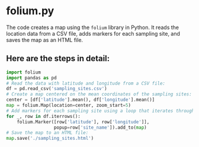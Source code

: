 # folium.py
The code creates a map using the `folium` library in Python. It reads the location data from a CSV file, adds markers for each sampling site, and saves the map as an HTML file.

## Here are the steps in detail:

```python
import folium
import pandas as pd
# Read the data with latitude and longitude from a CSV file:
df = pd.read_csv('sampling_sites.csv')
# Create a map centered on the mean coordinates of the sampling sites:
center = [df['latitude'].mean(), df['longitude'].mean()]
map = folium.Map(location=center, zoom_start=5)
# Add markers for each sampling site using a loop that iterates through the rows of the data frame:
for _, row in df.iterrows():
    folium.Marker([row['latitude'], row['longitude']],
                  popup=row['site_name']).add_to(map)
# Save the map to an HTML file:
map.save('./sampling_sites.html')
```
